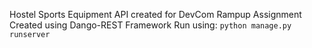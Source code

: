 Hostel Sports Equipment API created for DevCom Rampup Assignment
Created using Dango-REST Framework
Run using: `python manage.py runserver`
